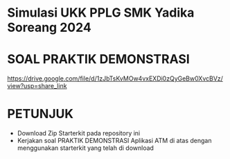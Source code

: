 # Simulasi UKK PPLG SMK Yadika Soreang 2024

# SOAL PRAKTIK DEMONSTRASI
https://drive.google.com/file/d/1zJbTsKvMOw4vxEXDi0zQyGeBw0XvcBVz/view?usp=share_link

# PETUNJUK
- Download Zip Starterkit pada repository ini
- Kerjakan soal PRAKTIK DEMONSTRASI Aplikasi ATM di atas dengan menggunakan starterkit yang telah di download
